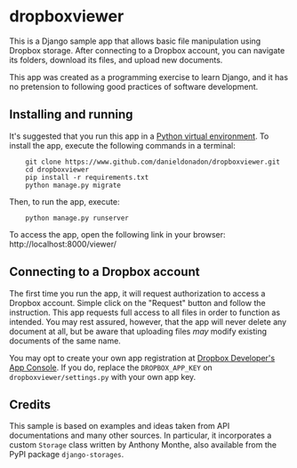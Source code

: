 # dropboxviewer

This is a Django sample app that allows basic file manipulation using Dropbox
storage. After connecting to a Dropbox account, you can navigate its folders,
download its files, and upload new documents.

This app was created as a programming exercise to learn Django, and 
it has no pretension to following good practices of software development.


## Installing and running

It's suggested that you run this app in a 
[Python virtual environment](https://docs.python.org/3/tutorial/venv.html).
To install the app, execute the following commands in a terminal:

```
    git clone https://www.github.com/danieldonadon/dropboxviewer.git
    cd dropboxviewer
    pip install -r requirements.txt
    python manage.py migrate
```

Then, to run the app, execute:

```
    python manage.py runserver
```

To access the app, open the following link in your browser: http://localhost:8000/viewer/


## Connecting to a Dropbox account

The first time you run the app, it will request authorization to access a 
Dropbox account. Simple click on the "Request" button and follow the 
instruction. This app requests full access to all files in order to 
function as intended. You may rest assured, however, that the app will never
delete any document at all, but be aware that uploading files _may_ modify
existing documents of the same name.

You may opt to create your own app registration at 
[Dropbox Developer's App Console](https://www.dropbox.com/developers/apps).
If you do, replace the ``DROPBOX_APP_KEY`` on ``dropboxviewer/settings.py``
with your own app key.


## Credits

This sample is based on examples and ideas taken from API
documentations and many other sources. In particular, it incorporates a 
custom ``Storage`` class written by Anthony Monthe, also available 
from the PyPI package ``django-storages``.

